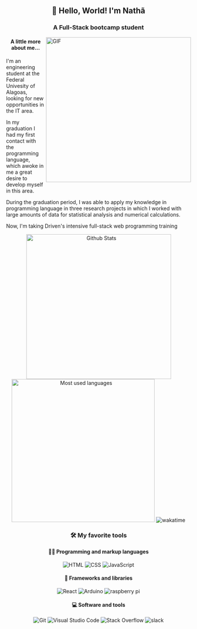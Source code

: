 <h2 align="center">👋 Hello, World! I'm Nathã</h1>
<h3 align="center">A Full-Stack bootcamp student</h2>

<img align="right" alt="GIF" src="https://github.com/abhisheknaiidu/abhisheknaiidu/blob/master/code.gif?raw=true" width="395px" />

<h4 align="center">A little more about me...</h3>

<p>I'm an engineering student at the Federal Univesity of Alagoas, looking for new opportunities in the IT area.</p>
<p>In my graduation I had my first contact with the programming language, which awoke in me a great desire to develop myself in this area.</p>
<p>During the graduation period, I was able to apply my knowledge in programming language in three research projects in which I worked with large amounts of data for statistical analysis and numerical calculations.</p>
<p>Now, I'm taking Driven's intensive full-stack web programming training</p>

<div align="center">
    <img width="395px" alt="Github Stats" src="https://github-readme-stats.vercel.app/api?username=nathaalves&show_icons=true&theme=tokyonight" >
    <img width="390px" alt="Most used languages" src="https://github-readme-stats.vercel.app/api/top-langs/?username=nathaalves&layout=compact&langs_count=7&theme=tokyonight"/>
    <img alt="wakatime" src="https://github-readme-stats.vercel.app/api/wakatime?username=nathaalves&langs_count=5&theme=tokyonight&hide=other&custom_title=Wakatime%20Weekly%20Status&range=last_7_days"
</div>
<h3>🛠️ My favorite tools</h2>
<h4>👨‍💻 Programming and markup languages</h3>
<p>
    <img alt="HTML" src="https://img.shields.io/badge/HTML5-E34F26?style=for-the-badge&logo=html5&logoColor=white">
    <img alt="CSS" src="https://img.shields.io/badge/CSS3-1572B6?style=for-the-badge&logo=css3&logoColor=white">
    <img alt="JavaScript" src="https://img.shields.io/badge/JavaScript-323330?style=for-the-badge&logo=javascript&logoColor=F7DF1E">
</p>
<h4>🧰 Frameworks and libraries</h3>
<p>
    <img alt="React" src="https://img.shields.io/badge/React-20232A?style=for-the-badge&logo=react&logoColor=61DAFB">
    <img alt="Arduino" src="https://img.shields.io/badge/Arduino-00979D?style=for-the-badge&logo=Arduino&logoColor=white">
    <img alt="raspberry pi" src="https://img.shields.io/badge/Raspberry%20Pi-A22846?style=for-the-badge&logo=Raspberry%20Pi&logoColor=white">
</p>
<h4>💻 Software and tools</h3>
<p>
    <img alt="Git" src="https://img.shields.io/badge/GIT-E44C30?style=for-the-badge&logo=git&logoColor=white">
    <img alt="Visual Studio Code" src="https://img.shields.io/badge/Visual_Studio_Code-0078D4?style=for-the-badge&logo=visual%20studio%20code&logoColor=white">
    <img alt="Stack Overflow" src="https://img.shields.io/badge/Stack_Overflow-FE7A16?style=for-the-badge&logo=stack-overflow&logoColor=white">
    <img alt="slack" src="https://img.shields.io/badge/Slack-4A154B?style=for-the-badge&logo=slack&logoColor=white">
</p>



